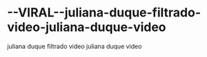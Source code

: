 # --VIRAL--juliana-duque-filtrado-video-juliana-duque-video
juliana duque filtrado video juliana duque video
